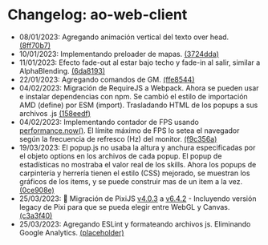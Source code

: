 # Changelog: ao-web-client

- 08/01/2023: Agregando animación vertical del texto over head. [(8ff70b7)](https://github.com/ominousg/ao-web-client/commit/8ff70b78662c7aede9d128eed5d62907ce92a03e)
- 10/01/2023: Implementando preloader de mapas. [(3724dda)](https://github.com/ominousg/ao-web-client/commit/3724ddab6711dc4c94308e79ed1f47e6c0657434)
- 11/01/2023: Efecto fade-out al estar bajo techo y fade-in al salir, similar a AlphaBlending. [(6da8193)](https://github.com/ominousg/ao-web-client/commit/6da81936f480b179f327823f42d5a8ed60f7b4dc)
- 22/01/2023: Agregando comandos de GM. [(ffe8544)](https://github.com/ominousg/ao-web-client/commit/ffe85441a80496c3bc20ee0711503a66c5edfc03)
- 04/02/2023: Migración de RequireJS a Webpack. Ahora se pueden usar e instalar dependencias con npm. Se cambió el estilo de importación AMD (define) por ESM (import). Trasladando HTML de los popups a sus archivos .js [(158eedf)](https://github.com/ominousg/ao-web-client/commit/158eedf105d7244c5d29019565f30cabd12a7fec)
- 04/02/2023: Implementando contador de FPS usando [performance.now()](https://developer.mozilla.org/es/docs/Web/API/Performance/now). El límite máximo de FPS lo setea el navegador según la frecuencia de refresco (Hz) del monitor. [(f9c356a)](https://github.com/ominousg/ao-web-client/commit/f9c356a45e135b9f6ed847cc60c9378ba16afad2)
- 19/03/2023: El popup.js no usaba la altura y anchura especificadas por el objeto options en los archivos de cada popup. El popup de estadísticas no mostraba el valor real de los skills. Ahora los popups de carpintería y herrería tienen el estilo (CSS) mejorado, se muestran los gráficos de los items, y se puede construir mas de un item a la vez. [(0ce908e)](https://github.com/ominousg/ao-web-client/commit/0ce908e5b208d7968025337a27ab440de1681b6b)
- 25/03/2023: 🥳 Migración de PixiJS [v4.0.3](https://github.com/pixijs/pixijs/releases/tag/v4.0.3) a [v6.4.2](https://github.com/pixijs/pixijs/releases/tag/v6.4.2) - Incluyendo versión legacy de Pixi para que se pueda elegir entre WebGL y Canvas. [(c3a3f40)](https://github.com/ominousg/ao-web-client/commit/c3a3f40516859925f238f12fcc413b8ae8d6d24d)
- 25/03/2023: Agregando ESLint y formateando archivos js. Eliminando Google Analytics. [(placeholder)](https://github.com/ominousg/ao-web-client/commit/placeholder)
